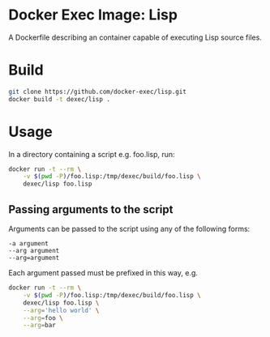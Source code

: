 # Docker Exec Image: Lisp

A Dockerfile describing an container capable of executing Lisp source files.

# Build

```sh
git clone https://github.com/docker-exec/lisp.git
docker build -t dexec/lisp .
```

# Usage

In a directory containing a script e.g. foo.lisp, run:

```sh
docker run -t --rm \
    -v $(pwd -P)/foo.lisp:/tmp/dexec/build/foo.lisp \
    dexec/lisp foo.lisp
```

## Passing arguments to the script

Arguments can be passed to the script using any of the following forms:

```
-a argument
--arg argument
--arg=argument
```

Each argument passed must be prefixed in this way, e.g.

```sh
docker run -t --rm \
    -v $(pwd -P)/foo.lisp:/tmp/dexec/build/foo.lisp \
    dexec/lisp foo.lisp \
    --arg='hello world' \
    --arg=foo \
    --arg=bar
```
